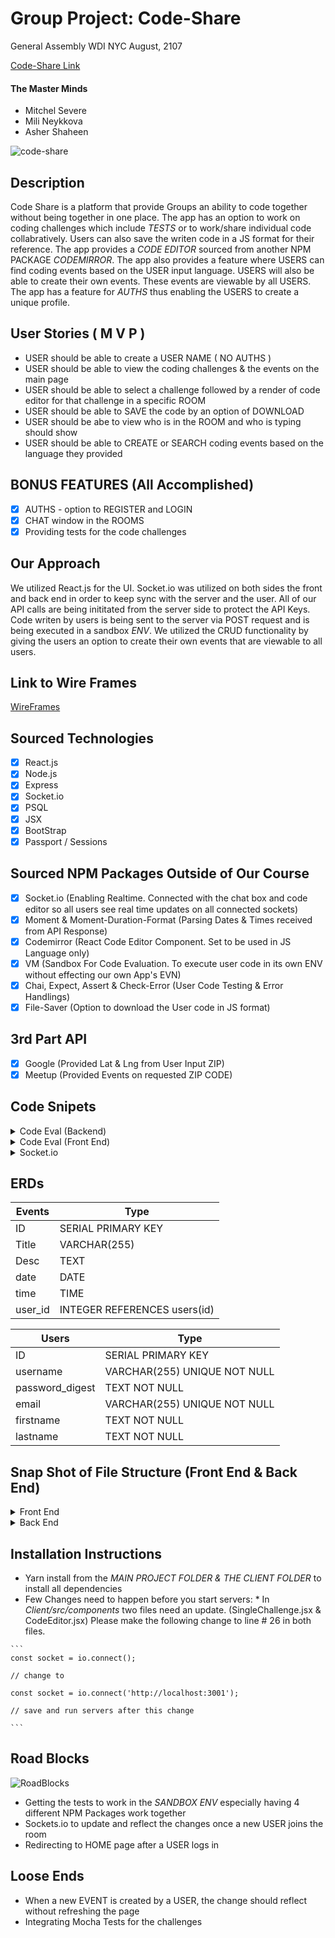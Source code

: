 # Group Project: Code-Share

General Assembly WDI NYC
August, 2107

[Code-Share Link](https://mysterious-anchorage-20913.herokuapp.com/)

#### The Master Minds
- Mitchel Severe 
- Mili Neykkova
- Asher Shaheen

![code-share](https://thumbs.gfycat.com/DirtyPlasticAndeancat-max-1mb.gif)

## Description 
Code Share is a platform that provide Groups an ability to code together without being together in one place. The app has an option to work on coding challenges which include _TESTS_ or to work/share individual code collabratively. Users can also save the writen code in a JS format for their reference. The app provides a _CODE EDITOR_ sourced from another NPM PACKAGE _CODEMIRROR_. The app also provides a feature where USERS can find coding events based on the USER input language. USERS will also be able to create their own events. These events are viewable by all USERS. The app has a feature for _AUTHS_ thus enabling the USERS to create a unique profile.

## User Stories ( M V P )
  *  USER should be able to create a USER NAME ( NO AUTHS )
  *  USER should be able to view the coding challenges & the events on the main page
  *  USER should be able to select a challenge followed by a render of code editor for that challenge in a specific ROOM
  *  USER should be able to SAVE the code by an option of DOWNLOAD
  *  USER should be abe to view who is in the ROOM and who is typing should show
  *  USER should be able to CREATE or SEARCH coding events based on the language they provided

## BONUS FEATURES (All Accomplished)
  - [x] AUTHS - option to REGISTER and LOGIN
  - [x] CHAT window in the ROOMS 
  - [x] Providing tests for the code challenges 

## Our Approach
We utilized React.js for the UI. Socket.io was utilized on both sides the front and back end in order to keep sync with the server and the user. All of our API calls are being inititated from the server side to protect the API Keys. Code writen by users is being sent to the server via POST request and is being executed in a sandbox _ENV_. We utilized the CRUD functionality by giving the users an option to create their own events that are viewable to all users.  

## Link to Wire Frames
[WireFrames](https://github.com/Asher978/code_share/blob/master/wireframe.md)

## Sourced Technologies                  
- [x] React.js
- [x] Node.js
- [x] Express
- [x] Socket.io
- [x] PSQL
- [x] JSX
- [x] BootStrap
- [x] Passport / Sessions

## Sourced NPM Packages Outside of Our Course
- [x] Socket.io (Enabling Realtime. Connected with the chat box and code editor so all users see real time updates on all connected sockets)
- [x] Moment & Moment-Duration-Format (Parsing Dates & Times received from API Response)
- [x] Codemirror (React Code Editor Component. Set to be used in JS Language only)
- [x] VM (Sandbox For Code Evaluation. To execute user code in its own ENV without effecting our own App's EVN)
- [x] Chai, Expect, Assert & Check-Error (User Code Testing & Error Handlings)
- [x] File-Saver (Option to download the User code in JS format)

## 3rd Part API
- [x] Google (Provided Lat & Lng from User Input ZIP)
- [x] Meetup (Provided Events on requested ZIP CODE)

## Code Snipets

<details>
<summary>Code Eval (Backend)</summary>

```
const vm = require('vm');
const assert = require('assert');
const expect = require('chai').expect;
const chai = require('chai');
const checkError = require('check-error');

// evaluation of code with challenges and testing
let codeEval = (req, res, next) => {
    let result;
    let code = req.body.code;

    const sandbox = { assert: assert, expect: expect, checkError: checkError, chai: chai };
    vm.createContext(sandbox);
    try {
        result = vm.runInContext(code, sandbox);
        res.locals.ref = result;  
    } catch (e) {
        result = checkError.getMessage(e);
        res.locals.ref = result;
    }
    next();
}

```
</details>

<details>
<summary>Code Eval (Front End)</summary>

```
// evaluating the code from the editor and setting state of the result
  handleExecuteCode = (code, test) => {
    if(code + test) {
      axios.post('/code', {
        code: code + test,
      }).then(res => {
        let obj = res.data.data;
        console.log('frontend received--->', obj)
        if (obj.__flags) {
          this.setState({ codeResult: 'Nice Work! Test Passed!', alert: 'success' })
        } else {
          this.setState({ codeResult: 'Error: ' + res.data.data, 'alert': 'danger' })
        }
        socket.emit('test check', this.state.codeResult);
      }).catch(err => console.log(err));
    }    
  }
```
</details>


<details>
<summary>Socket.io</summary>

```
FRONT END
componentWillMount() {
    this.props.user ? 
      socket.emit('user join', this.props.user) : 
    console.log('Null user');
  }

  componentDidMount() {
    socket.on('user join', this.handleUsers);
    socket.on('message', this.handleRecievedMessage);
    socket.on('code', this.handleCodeFromSockets);
    socket.on('checked', this.codeResultCheck);
  //   socket.on('leave', this.handleLeaveUser);
  }

  handleUsers = (users) => {
    this.setState({users: users}); 
  }

  handleCodeFromSockets = (code) => {
    this.setState({code: code});
  }

  codeResultCheck = (result) => {
    this.setState({codeResult: result});
  }

  handleUpdateCodeState = (text) => {
    socket.emit('coding', text);
    this.setState({code: text});
  }

  handleRecievedMessage = (message) => {
    let messages = this.state.messages;
    messages.push(message);
    this.setState({messages: messages});
  }

  handleMessageSubmit = (message) => {
    socket.emit('send message', message);
  }

  BACK END
  io.on('connection', (socket) => {
  console.log('A new connection', socket.id);

  socket.on('send message', (message) => {
    messages.push(message);
    io.emit('message', {
      user: message.user,
      text: message.text,
    });
  });

  socket.on('user join', (user) => {
    if (users.indexOf(user) === -1) {
      users.push(user);
      console.log(users);
    } else console.log('already exist');  
    io.emit('user join', users);
  });

  socket.on('coding', (code) => {
    socket.broadcast.emit('code', code);
  });

  socket.on('test check', (result) => {
    io.emit('checked', result);
  });
});
```
</details>

## ERDs

Events  |  Type  |
---  |  ---  |
ID  |  SERIAL PRIMARY KEY
Title  |  VARCHAR(255)
Desc  |  TEXT
date  |  DATE
time  |  TIME
user_id  |  INTEGER REFERENCES users(id)

Users  |  Type  | 
---  |  ---  |
ID  |  SERIAL PRIMARY KEY
username  |  VARCHAR(255) UNIQUE NOT NULL
password_digest  |  TEXT NOT NULL
email  |  VARCHAR(255) UNIQUE NOT NULL
firstname  |  TEXT NOT NULL
lastname  |  TEXT NOT NULL

## Snap Shot of File Structure (Front End & Back End)
<details>
<summary>Front End</summary>

```
|_ client
    |_ node_modules
    |_ public
    |_ src
        |_ challenges (JS file containing an array of challenges)
        |_ components
        |    |_ ApiEventList.jsx
        |    |_ ChallengesList.jsx
        |    |_ Chat.jsx
        |    |_ CodeEditor.jsx
        |    |_ EventAddForm.jsx
        |    |_ EventList.jsx
        |    |_ Footer.jsx
        |    |_ Home.jsx
        |    |_ Login.jsx
        |    |_ MainNav.jsx
        |    |_ NotLoggedNav.jsx
        |    |_ Register.jsx
        |    |_ SingleChallenge.jsx
        |__ App.js
        |__ App.css
        |__ index.js
        |__ index.css
```
</details>
<details>
<summary>Back End</summary>


```
|_ controllers
|  |_ events-controller.js
|  |_ users-controller.js
|
|_ db
|  |_ migrations
|  |  |_ migration-082117.sql
|  |_ config.js
|
|_ models
|  |_ events.js
|  |_ user.js
|
|_ routes
|  |_ auth-routes.js
|  |_ code-routes.js
|  |_ event-routes.js
|  |_ meetup-routes.js
|  |_ user-routes.js
|
|_ services
|  |_ auth
|  |  |_ auth-helpers.js
|  |  |_ local.js
|  |  |_ passport.js
|  |
|  |_ code
|  |  |_ code-helper.js
|  |
|  |_ meetup
|    |_ meetup-helper
|
|_ app.js

```

</details>

## Installation Instructions
  *  Yarn install from the _MAIN PROJECT FOLDER & THE CLIENT FOLDER_ to install all dependencies
  *  Few Changes need to happen before you start servers:
    *  In _Client/src/components_ two files need an update. (SingleChallenge.jsx & CodeEditor.jsx) Please make the following change to line # 26 in both files.  

    ```
    const socket = io.connect();

    // change to 

    const socket = io.connect('http://localhost:3001');

    // save and run servers after this change
    
    ```

## Road Blocks

![RoadBlocks](http://apps.frontline.org/police-stops/img/indianapolis.gif)

  *  Getting the tests to work in the _SANDBOX ENV_ especially having 4 different NPM Packages work together
  *  Sockets.io to update and reflect the changes once a new USER joins the room
  *  Redirecting to HOME page after a USER logs in

## Loose Ends
  *  When a new EVENT is created by a USER, the change should reflect without refreshing the page
  *  Integrating Mocha Tests for the challenges
   